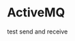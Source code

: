 # ActiveMQ
test send and receive
<html>
  <body>
    <p>
      <font color="red" size="3" face="verdana"〉只有5.7版本是可以运行的〈/font〉
    </P>
  </body>
</html>
